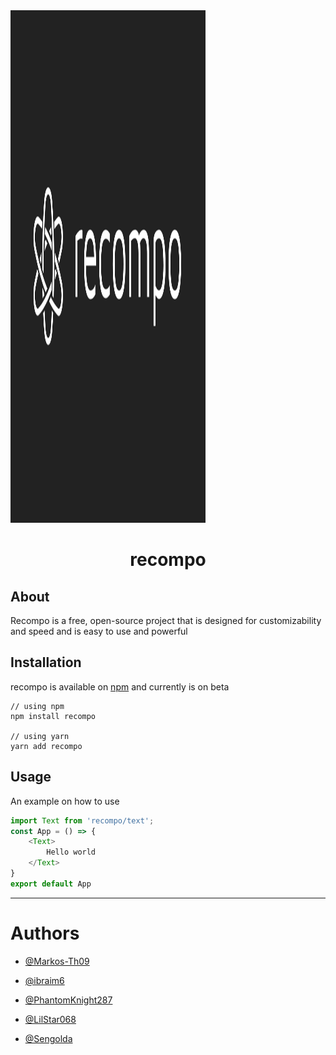 <img src="https://raw.githubusercontent.com/recompo/recompo/main/images/banner-dark.png" alt="recompo logo" width="312px" height="820px" />
<h1 align="center">recompo</h1>

## About
Recompo is a free, open-source project that is designed for customizability and speed and is easy to use and powerful 

## Installation
recompo is available on [npm](https://npmjs.com) and currently is on beta

```
// using npm
npm install recompo

// using yarn
yarn add recompo
```
## Usage

An example on how to use

```ts
import Text from 'recompo/text';
const App = () => {
    <Text>
        Hello world
    </Text>
}
export default App
```

---

# Authors
- [@Markos-Th09](https://github.com/Markos-Th09)

- [@ibraim6](https://github.com/ibraim6)

- [@PhantomKnight287](https://github.com/PhantomKnight287)

- [@LilStar068](https://github.com/LilStar068)

- [@Sengolda](https://github.com/Sengolda)
